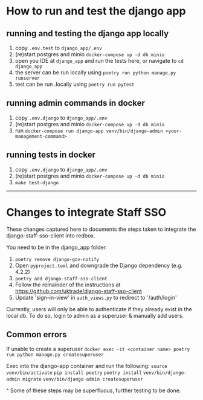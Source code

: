 # How to run and test the django app

## running and testing the django app locally

1. copy `.env.test` to `django_app/.env`
2. (re)start postgres and minio `docker-compose up -d db minio` 
3. open you IDE at `django_app` and run the tests here, or navigate to `cd django_app`
4. the server can be run locally using `poetry run python manage.py runserver`
5. test can be run .locally using `poetry run pytest`

## running admin commands in docker
1. copy `.env.django` to `django_app/.env`
2. (re)start postgres and minio `docker-compose up -d db minio` 
3. run `docker-compose run django-app venv/bin/django-admin <your-management-command>`

## running tests in docker
1. copy `.env.django` to `django_app/.env`
2. (re)start postgres and minio `docker-compose up -d db minio` 
3. `make test-django`

---

# Changes to integrate Staff SSO 

These changes captured here to documents the steps taken to integrate the django-staff-sso-client into redbox.

You need to be in the django_app folder.
1. `poetry remove django-gov-notify`
2. Open `pyproject.toml` and downgrade the Django dependency (e.g. 4.2.2)
3. `poetry add django-staff-sso-client`
4. Follow the remainder of the instructions at <https://github.com/uktrade/django-staff-sso-client>
5. Update 'sign-in-view' in `auth_views.py` to redirect to '/auth/login'

Currently, users will only be able to authenticate if they already exist in the local db.  To do so, login to admin as a superuser & manually add users.

## Common errors

If unable to create a superuser 
`docker exec -it <container name> poetry run python manage.py createsuperuser`

Exec into the django-app container and run the following: 
`source venv/bin/activate`
`pip install poetry`
`poetry install`
`venv/bin/django-admin migrate`
`venv/bin/django-admin createsuperuser`

^ Some of these steps may be superfluous, further testing to be done.
